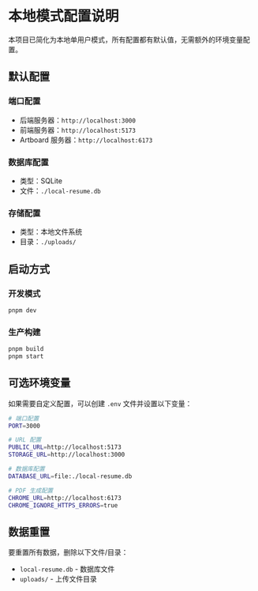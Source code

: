 # 本地模式配置说明

本项目已简化为本地单用户模式，所有配置都有默认值，无需额外的环境变量配置。

## 默认配置

### 端口配置
- 后端服务器：`http://localhost:3000`
- 前端服务器：`http://localhost:5173`
- Artboard 服务器：`http://localhost:6173`

### 数据库配置
- 类型：SQLite
- 文件：`./local-resume.db`

### 存储配置
- 类型：本地文件系统
- 目录：`./uploads/`

## 启动方式

### 开发模式
```bash
pnpm dev
```

### 生产构建
```bash
pnpm build
pnpm start
```

## 可选环境变量

如果需要自定义配置，可以创建 `.env` 文件并设置以下变量：

```bash
# 端口配置
PORT=3000

# URL 配置
PUBLIC_URL=http://localhost:5173
STORAGE_URL=http://localhost:3000

# 数据库配置
DATABASE_URL=file:./local-resume.db

# PDF 生成配置
CHROME_URL=http://localhost:6173
CHROME_IGNORE_HTTPS_ERRORS=true
```

## 数据重置

要重置所有数据，删除以下文件/目录：
- `local-resume.db` - 数据库文件
- `uploads/` - 上传文件目录 